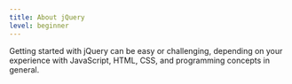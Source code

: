 ```yaml
---
title: About jQuery
level: beginner
---
```


Getting started with jQuery can be easy or challenging, depending on
your experience with JavaScript, HTML, CSS, and programming concepts in general.
